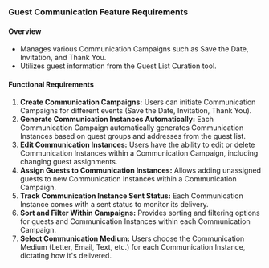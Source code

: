 ### Guest Communication Feature Requirements

#### Overview

-   Manages various Communication Campaigns such as Save the Date, Invitation, and Thank You.
-   Utilizes guest information from the Guest List Curation tool.

#### Functional Requirements

1. **Create Communication Campaigns:** Users can initiate Communication Campaigns for different events (Save the Date, Invitation, Thank You).
2. **Generate Communication Instances Automatically:** Each Communication Campaign automatically generates Communication Instances based on guest groups and addresses from the guest list.
3. **Edit Communication Instances:** Users have the ability to edit or delete Communication Instances within a Communication Campaign, including changing guest assignments.
4. **Assign Guests to Communication Instances:** Allows adding unassigned guests to new Communication Instances within a Communication Campaign.
5. **Track Communication Instance Sent Status:** Each Communication Instance comes with a sent status to monitor its delivery.
6. **Sort and Filter Within Campaigns:** Provides sorting and filtering options for guests and Communication Instances within each Communication Campaign.
7. **Select Communication Medium:** Users choose the Communication Medium (Letter, Email, Text, etc.) for each Communication Instance, dictating how it's delivered.
